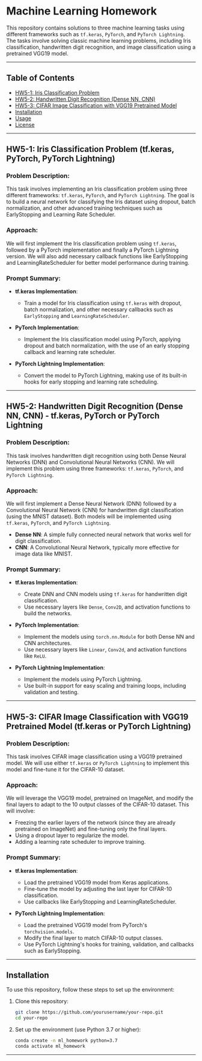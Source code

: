 # Machine Learning Homework

This repository contains solutions to three machine learning tasks using different frameworks such as `tf.keras`, `PyTorch`, and `PyTorch Lightning`. The tasks involve solving classic machine learning problems, including Iris classification, handwritten digit recognition, and image classification using a pretrained VGG19 model.

---

## Table of Contents

- [HW5-1: Iris Classification Problem](#hw5-1-iris-classification-problem-tfkeras-pytorch-pytorch-lightning)
- [HW5-2: Handwritten Digit Recognition (Dense NN, CNN)](#hw5-2-handwritten-digit-recognition-dense-nn-cnn-tfkeras-pytorch-or-pytorch-lightning)
- [HW5-3: CIFAR Image Classification with VGG19 Pretrained Model](#hw5-3-cifar-image-classification-with-vgg19-pretrained-model-tfkeras-or-pytorch-lightning)
- [Installation](#installation)
- [Usage](#usage)
- [License](#license)

---

## HW5-1: Iris Classification Problem (tf.keras, PyTorch, PyTorch Lightning)

### Problem Description:
This task involves implementing an Iris classification problem using three different frameworks: `tf.keras`, `PyTorch`, and `PyTorch Lightning`. The goal is to build a neural network for classifying the Iris dataset using dropout, batch normalization, and other advanced training techniques such as EarlyStopping and Learning Rate Scheduler.

### Approach:
We will first implement the Iris classification problem using `tf.keras`, followed by a PyTorch implementation and finally a PyTorch Lightning version. We will also add necessary callback functions like EarlyStopping and LearningRateScheduler for better model performance during training.

### Prompt Summary:
- **tf.keras Implementation**:
  - Train a model for Iris classification using `tf.keras` with dropout, batch normalization, and other necessary callbacks such as `EarlyStopping` and `LearningRateScheduler`.
  
- **PyTorch Implementation**:
  - Implement the Iris classification model using PyTorch, applying dropout and batch normalization, with the use of an early stopping callback and learning rate scheduler.

- **PyTorch Lightning Implementation**:
  - Convert the model to PyTorch Lightning, making use of its built-in hooks for early stopping and learning rate scheduling.

---

## HW5-2: Handwritten Digit Recognition (Dense NN, CNN) - tf.keras, PyTorch or PyTorch Lightning

### Problem Description:
This task involves handwritten digit recognition using both Dense Neural Networks (DNN) and Convolutional Neural Networks (CNN). We will implement this problem using three frameworks: `tf.keras`, `PyTorch`, and `PyTorch Lightning`.

### Approach:
We will first implement a Dense Neural Network (DNN) followed by a Convolutional Neural Network (CNN) for handwritten digit classification (using the MNIST dataset). Both models will be implemented using `tf.keras`, `PyTorch`, and `PyTorch Lightning`.

- **Dense NN**: A simple fully connected neural network that works well for digit classification.
- **CNN**: A Convolutional Neural Network, typically more effective for image data like MNIST.

### Prompt Summary:
- **tf.keras Implementation**:
  - Create DNN and CNN models using `tf.keras` for handwritten digit classification.
  - Use necessary layers like `Dense`, `Conv2D`, and activation functions to build the networks.

- **PyTorch Implementation**:
  - Implement the models using `torch.nn.Module` for both Dense NN and CNN architectures.
  - Use necessary layers like `Linear`, `Conv2d`, and activation functions like `ReLU`.

- **PyTorch Lightning Implementation**:
  - Implement the models using PyTorch Lightning.
  - Use built-in support for easy scaling and training loops, including validation and testing.

---

## HW5-3: CIFAR Image Classification with VGG19 Pretrained Model (tf.keras or PyTorch Lightning)

### Problem Description:
This task involves CIFAR image classification using a VGG19 pretrained model. We will use either `tf.keras` or `PyTorch Lightning` to implement this model and fine-tune it for the CIFAR-10 dataset.

### Approach:
We will leverage the VGG19 model, pretrained on ImageNet, and modify the final layers to adapt to the 10 output classes of the CIFAR-10 dataset. This will involve:

- Freezing the earlier layers of the network (since they are already pretrained on ImageNet) and fine-tuning only the final layers.
- Using a dropout layer to regularize the model.
- Adding a learning rate scheduler to improve training.

### Prompt Summary:
- **tf.keras Implementation**:
  - Load the pretrained VGG19 model from Keras applications.
  - Fine-tune the model by adjusting the last layer for CIFAR-10 classification.
  - Use callbacks like EarlyStopping and LearningRateScheduler.
  
- **PyTorch Lightning Implementation**:
  - Load the pretrained VGG19 model from PyTorch's `torchvision.models`.
  - Modify the final layer to match CIFAR-10 output classes.
  - Use PyTorch Lightning's hooks for training, validation, and callbacks such as EarlyStopping.

---

## Installation

To use this repository, follow these steps to set up the environment:

1. Clone this repository:
    ```bash
    git clone https://github.com/yourusername/your-repo.git
    cd your-repo
    ```

2. Set up the environment (use Python 3.7 or higher):
    ```bash
    conda create -n ml_homework python=3.7
    conda activate ml_homework
    ```
---





















